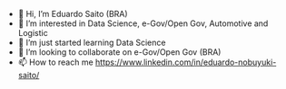 - 👋 Hi, I’m Eduardo Saito (BRA)
- 👀 I’m interested in Data Science, e-Gov/Open Gov, Automotive and Logistic
- 🌱 I’m just started learning Data Science
- 💞️ I’m looking to collaborate on e-Gov/Open Gov (BRA)
- 📫 How to reach me https://www.linkedin.com/in/eduardo-nobuyuki-saito/

<!---
SAED-lab/SAED-lab is a ✨ special ✨ repository because its `README.md` (this file) appears on your GitHub profile.
You can click the Preview link to take a look at your changes.
--->
